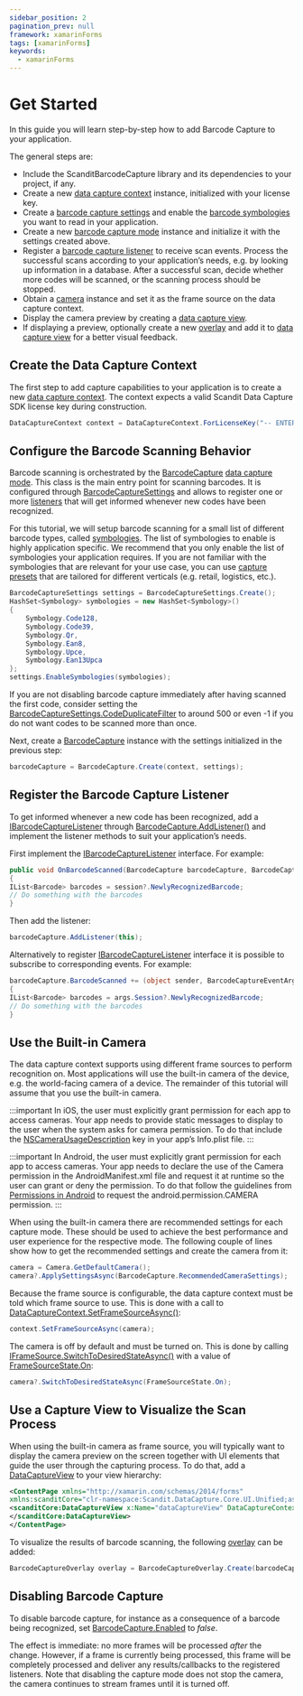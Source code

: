 ```yaml
---
sidebar_position: 2
pagination_prev: null
framework: xamarinForms
tags: [xamarinForms]
keywords:
  - xamarinForms
---
```


# Get Started

In this guide you will learn step-by-step how to add Barcode Capture to your application.

The general steps are:

- Include the ScanditBarcodeCapture library and its dependencies to your project, if any.
- Create a new [data capture context](https://docs.scandit.com/data-capture-sdk/xamarin.forms/core/api/data-capture-context.html#class-scandit.datacapture.core.DataCaptureContext) instance, initialized with your license key.
- Create a [barcode capture settings](https://docs.scandit.com/data-capture-sdk/xamarin.forms/barcode-capture/api/barcode-capture-settings.html#class-scandit.datacapture.barcode.BarcodeCaptureSettings) and enable the [barcode symbologies](https://docs.scandit.com/data-capture-sdk/xamarin.forms/barcode-capture/api/symbology.html#enum-scandit.datacapture.barcode.Symbology) you want to read in your application.
- Create a new [barcode capture mode](https://docs.scandit.com/data-capture-sdk/xamarin.forms/barcode-capture/api/barcode-capture.html#class-scandit.datacapture.barcode.BarcodeCapture) instance and initialize it with the settings created above.
- Register a [barcode capture listener](https://docs.scandit.com/data-capture-sdk/xamarin.forms/barcode-capture/api/barcode-capture-listener.html#interface-scandit.datacapture.barcode.IBarcodeCaptureListener) to receive scan events. Process the successful scans according to your application’s needs, e.g. by looking up information in a database. After a successful scan, decide whether more codes will be scanned, or the scanning process should be stopped.
- Obtain a [camera](https://docs.scandit.com/data-capture-sdk/xamarin.forms/core/api/camera.html#class-scandit.datacapture.core.Camera) instance and set it as the frame source on the data capture context.
- Display the camera preview by creating a [data capture view](https://docs.scandit.com/data-capture-sdk/xamarin.forms/core/api/ui/data-capture-view.html#class-scandit.datacapture.core.ui.DataCaptureView).
- If displaying a preview, optionally create a new [overlay](https://docs.scandit.com/data-capture-sdk/xamarin.forms/barcode-capture/api/ui/barcode-capture-overlay.html#class-scandit.datacapture.barcode.ui.BarcodeCaptureOverlay) and add it to [data capture view](https://docs.scandit.com/data-capture-sdk/xamarin.forms/core/api/ui/data-capture-view.html#class-scandit.datacapture.core.ui.DataCaptureView) for a better visual feedback.

## Create the Data Capture Context

The first step to add capture capabilities to your application is to create a new [data capture context](https://docs.scandit.com/data-capture-sdk/xamarin.forms/core/api/data-capture-context.html#class-scandit.datacapture.core.DataCaptureContext). The context expects a valid Scandit Data Capture SDK license key during construction.

```csharp
DataCaptureContext context = DataCaptureContext.ForLicenseKey("-- ENTER YOUR SCANDIT LICENSE KEY HERE --");
```

## Configure the Barcode Scanning Behavior

Barcode scanning is orchestrated by the [BarcodeCapture](https://docs.scandit.com/data-capture-sdk/xamarin.forms/barcode-capture/api/barcode-capture.html#class-scandit.datacapture.barcode.BarcodeCapture) [data capture mode](https://docs.scandit.com/data-capture-sdk/xamarin.forms/core/api/data-capture-mode.html#interface-scandit.datacapture.core.IDataCaptureMode). This class is the main entry point for scanning barcodes. It is configured through [BarcodeCaptureSettings](https://docs.scandit.com/data-capture-sdk/xamarin.forms/barcode-capture/api/barcode-capture-settings.html#class-scandit.datacapture.barcode.BarcodeCaptureSettings) and allows to register one or more [listeners](https://docs.scandit.com/data-capture-sdk/xamarin.forms/barcode-capture/api/barcode-capture-listener.html#interface-scandit.datacapture.barcode.IBarcodeCaptureListener) that will get informed whenever new codes have been recognized.

For this tutorial, we will setup barcode scanning for a small list of different barcode types, called [symbologies](https://docs.scandit.com/data-capture-sdk/xamarin.forms/barcode-capture/api/symbology.html#enum-scandit.datacapture.barcode.Symbology). The list of symbologies to enable is highly application specific. We recommend that you only enable the list of symbologies your application requires. If you are not familiar with the symbologies that are relevant for your use case, you can use [capture presets](https://docs.scandit.com/data-capture-sdk/xamarin.forms/barcode-capture/api/capture-preset.html#enum-scandit.datacapture.barcode.CapturePreset) that are tailored for different verticals (e.g. retail, logistics, etc.).

```csharp
BarcodeCaptureSettings settings = BarcodeCaptureSettings.Create();
HashSet<Symbology> symbologies = new HashSet<Symbology>()
{
	Symbology.Code128,
	Symbology.Code39,
	Symbology.Qr,
	Symbology.Ean8,
	Symbology.Upce,
	Symbology.Ean13Upca
};
settings.EnableSymbologies(symbologies);
```

If you are not disabling barcode capture immediately after having scanned the first code, consider setting the [BarcodeCaptureSettings.CodeDuplicateFilter](https://docs.scandit.com/data-capture-sdk/xamarin.forms/barcode-capture/api/barcode-capture-settings.html#property-scandit.datacapture.barcode.BarcodeCaptureSettings.CodeDuplicateFilter) to around 500 or even \-1 if you do not want codes to be scanned more than once.

Next, create a [BarcodeCapture](https://docs.scandit.com/data-capture-sdk/xamarin.forms/barcode-capture/api/barcode-capture.html#class-scandit.datacapture.barcode.BarcodeCapture) instance with the settings initialized in the previous step:

```csharp
barcodeCapture = BarcodeCapture.Create(context, settings);
```

## Register the Barcode Capture Listener

To get informed whenever a new code has been recognized, add a [IBarcodeCaptureListener](https://docs.scandit.com/data-capture-sdk/xamarin.forms/barcode-capture/api/barcode-capture-listener.html#interface-scandit.datacapture.barcode.IBarcodeCaptureListener) through
[BarcodeCapture.AddListener()](https://docs.scandit.com/data-capture-sdk/xamarin.forms/barcode-capture/api/barcode-capture.html#method-scandit.datacapture.barcode.BarcodeCapture.AddListener) and implement the listener methods to suit your application’s needs.

First implement the [IBarcodeCaptureListener](https://docs.scandit.com/data-capture-sdk/xamarin.forms/barcode-capture/api/barcode-capture-listener.html#interface-scandit.datacapture.barcode.IBarcodeCaptureListener) interface. For example:

```csharp
public void OnBarcodeScanned(BarcodeCapture barcodeCapture, BarcodeCaptureSession session, IFrameData frameData)
{
IList<Barcode> barcodes = session?.NewlyRecognizedBarcode;
// Do something with the barcodes
}
```

Then add the listener:

```csharp
barcodeCapture.AddListener(this);
```

Alternatively to register [IBarcodeCaptureListener](https://docs.scandit.com/data-capture-sdk/xamarin.forms/barcode-capture/api/barcode-capture-listener.html#interface-scandit.datacapture.barcode.IBarcodeCaptureListener) interface it is possible to subscribe to corresponding events. For example:

```csharp
barcodeCapture.BarcodeScanned += (object sender, BarcodeCaptureEventArgs args) =>
{
IList<Barcode> barcodes = args.Session?.NewlyRecognizedBarcode;
// Do something with the barcodes
}
```

## Use the Built-in Camera

The data capture context supports using different frame sources to perform recognition on. Most applications will use the built-in camera of the device, e.g. the world-facing camera of a device. The remainder of this tutorial will assume that you use the built-in camera.

:::important
In iOS, the user must explicitly grant permission for each app to access cameras. Your app needs to provide static messages to display to the user when the system asks for camera permission. To do that
include the [NSCameraUsageDescription](https://learn.microsoft.com/en-us/xamarin/ios/app-fundamentals/security-privacy?tabs=macos#:~:text=NSCameraUsageDescription) key in your app’s Info.plist file.
:::

:::important
In Android, the user must explicitly grant permission for each app to access cameras. Your app needs to declare the use of the Camera permission in the AndroidManifest.xml file and request it at runtime so the user can grant or deny the permission. To do that follow the guidelines from [Permissions in Android](https://learn.microsoft.com/en-us/xamarin/android/app-fundamentals/permissions) to request the android.permission.CAMERA permission.
:::

When using the built-in camera there are recommended settings for each capture mode. These should be used to achieve the best performance and user experience for the respective mode. The following couple of lines show how to get the recommended settings and create the camera from it:

```csharp
camera = Camera.GetDefaultCamera();
camera?.ApplySettingsAsync(BarcodeCapture.RecommendedCameraSettings);
```

Because the frame source is configurable, the data capture context must be told which frame source to use. This is done with a call to [DataCaptureContext.SetFrameSourceAsync()](https://docs.scandit.com/data-capture-sdk/xamarin.forms/core/api/data-capture-context.html#method-scandit.datacapture.core.DataCaptureContext.SetFrameSourceAsync):

```csharp
context.SetFrameSourceAsync(camera);
```

The camera is off by default and must be turned on. This is done by calling [IFrameSource.SwitchToDesiredStateAsync()](https://docs.scandit.com/data-capture-sdk/xamarin.forms/core/api/frame-source.html#method-scandit.datacapture.core.IFrameSource.SwitchToDesiredStateAsync) with a value of [FrameSourceState.On](https://docs.scandit.com/data-capture-sdk/xamarin.forms/core/api/frame-source.html#value-scandit.datacapture.core.FrameSourceState.On):

```csharp
camera?.SwitchToDesiredStateAsync(FrameSourceState.On);
```



## Use a Capture View to Visualize the Scan Process

When using the built-in camera as frame source, you will typically want to display the camera preview on the screen together with UI elements that guide the user through the capturing process. To do that, add a [DataCaptureView](https://docs.scandit.com/data-capture-sdk/xamarin.forms/core/api/ui/data-capture-view.html#class-scandit.datacapture.core.ui.DataCaptureView) to your view hierarchy:

```xml
<ContentPage xmlns="http://xamarin.com/schemas/2014/forms"
xmlns:scanditCore="clr-namespace:Scandit.DataCapture.Core.UI.Unified;assembly=ScanditCaptureCoreUnified">
<scanditCore:DataCaptureView x:Name="dataCaptureView" DataCaptureContext="{Binding context}">
</scanditCore:DataCaptureView>
</ContentPage>
```

To visualize the results of barcode scanning, the following [overlay](https://docs.scandit.com/data-capture-sdk/xamarin.forms/barcode-capture/api/ui/barcode-capture-overlay.html#class-scandit.datacapture.barcode.ui.BarcodeCaptureOverlay) can be added:

```csharp
BarcodeCaptureOverlay overlay = BarcodeCaptureOverlay.Create(barcodeCapture, dataCaptureView);
```

## Disabling Barcode Capture

To disable barcode capture, for instance as a consequence of a barcode being recognized, set [BarcodeCapture.Enabled](https://docs.scandit.com/data-capture-sdk/xamarin.forms/barcode-capture/api/barcode-capture.html#property-scandit.datacapture.barcode.BarcodeCapture.IsEnabled) to _false_.

The effect is immediate: no more frames will be processed _after_ the change. However, if a frame is currently being processed, this frame will be completely processed and deliver any results/callbacks to the registered listeners. Note that disabling the capture mode does not stop the camera, the camera continues to stream frames until it is turned off.
